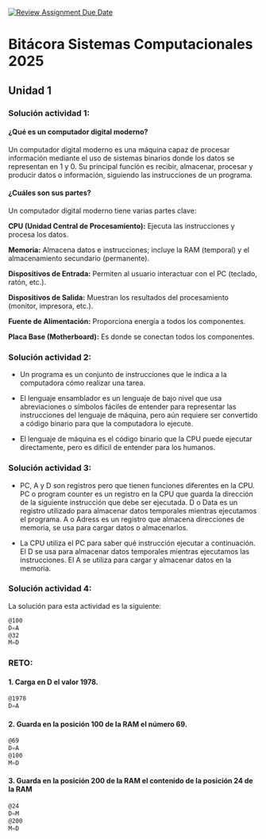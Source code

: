 [![Review Assignment Due Date](https://classroom.github.com/assets/deadline-readme-button-22041afd0340ce965d47ae6ef1cefeee28c7c493a6346c4f15d667ab976d596c.svg)](https://classroom.github.com/a/RnJlnlSe)
# Bitácora Sistemas Computacionales 2025

## Unidad 1

### Solución actividad 1:

#### ¿Qué es un computador digital moderno?

Un computador digital moderno es una máquina capaz de procesar información mediante el uso de sistemas binarios donde los datos se representan en 1 y 0. Su principal función es recibir, almacenar, procesar y producir datos o información, siguiendo las instrucciones de un programa.

#### ¿Cuáles son sus partes?

Un computador digital moderno tiene varias partes clave:

**CPU (Unidad Central de Procesamiento):** Ejecuta las instrucciones y procesa los datos.

**Memoria:** Almacena datos e instrucciones; incluye la RAM (temporal) y el almacenamiento secundario (permanente).

**Dispositivos de Entrada:** Permiten al usuario interactuar con el PC (teclado, ratón, etc.).

**Dispositivos de Salida:** Muestran los resultados del procesamiento (monitor, impresora, etc.).

**Fuente de Alimentación:** Proporciona energía a todos los componentes.

**Placa Base (Motherboard):** Es donde se conectan todos los componentes.


### Solución actividad 2:

- Un programa es un conjunto de instrucciones que le indica a la computadora cómo realizar una tarea.

- El lenguaje ensamblador es un lenguaje de bajo nivel que usa abreviaciones o símbolos fáciles de entender para representar las instrucciones del lenguaje de máquina, pero aún requiere ser convertido a código binario para que la computadora lo ejecute.

- El lenguaje de máquina es el código binario que la CPU puede ejecutar directamente, pero es difícil de entender para los humanos.

### Solución actividad 3:

- PC, A y D son registros pero que tienen funciones diferentes en la CPU. PC o program counter es un registro en la CPU que guarda la dirección de la siguiente instrucción que debe ser ejecutada. D o Data es un registro utilizado para almacenar datos temporales mientras ejecutamos el programa. A o Adress es un registro que almacena direcciones de memoria, se usa para cargar datos o almacenarlos.

- La CPU utiliza el PC para saber qué instrucción ejecutar a continuación. El D se usa para almacenar datos temporales mientras ejecutamos las instrucciones. El A se utiliza para cargar y almacenar datos en la memoria.


### Solución actividad 4:

La solución para esta actividad es la siguiente:

```asm
@100
D=A
@32
M=D
```

### RETO:

#### 1. Carga en D el valor 1978.

```asm
@1978
D=A
```

#### 2. Guarda en la posición 100 de la RAM el número 69.

```asm
@69
D=A
@100
M=D
```
#### 3. Guarda en la posición 200 de la RAM el contenido de la posición 24 de la RAM

```asm
@24
D=M
@200
M=D
```


